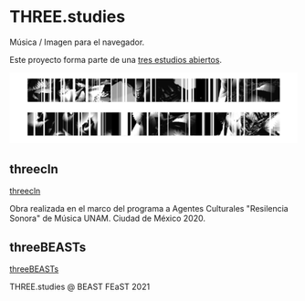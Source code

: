 # THREE.studies

Música / Imagen para el navegador.

Este proyecto forma parte de una [tres estudios abiertos](https://github.com/EmilioOcelotl/tres-estudios-abiertos). 

![open](https://github.com/EmilioOcelotl/THREE.studies/blob/main/img/open.png)

## threecln

[threecln](https://github.com/EmilioOcelotl/THREE.studies/blob/main/threecln/README.md)

Obra realizada en el marco del programa a Agentes Culturales "Resilencia Sonora" de Música UNAM. Ciudad de México 2020.  

## threeBEASTs 

[threeBEASTs](https://github.com/EmilioOcelotl/THREE.studies/blob/main/threeBEASTs/README.md)

THREE.studies @ BEAST FEaST 2021